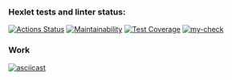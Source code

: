 ### Hexlet tests and linter status:
[![Actions Status](https://github.com/mbaray/php-project-lvl2/workflows/hexlet-check/badge.svg)](https://github.com/mbaray/php-project-lvl2/actions)
[![Maintainability](https://api.codeclimate.com/v1/badges/308ebcbbf2aa3b9d957b/maintainability)](https://codeclimate.com/github/mbaray/php-project-lvl2/maintainability)
[![Test Coverage](https://api.codeclimate.com/v1/badges/308ebcbbf2aa3b9d957b/test_coverage)](https://codeclimate.com/github/mbaray/php-project-lvl2/test_coverage)
[![my-check](https://github.com/mbaray/php-project-lvl2/actions/workflows/my-check.yml/badge.svg)](https://github.com/mbaray/php-project-lvl2/actions/workflows/my-check.yml)
### Work
[![asciicast](https://asciinema.org/a/SlrqWvRzyGDO2MSvv7TDgt4A6.svg)](https://asciinema.org/a/SlrqWvRzyGDO2MSvv7TDgt4A6)
